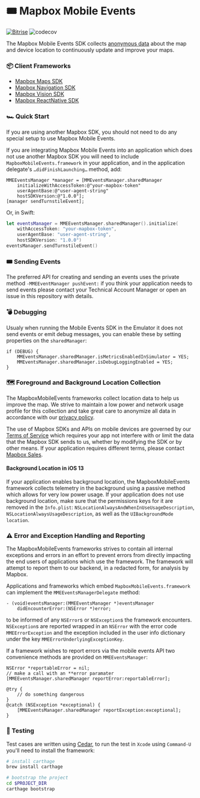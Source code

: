 # 🎟 Mapbox Mobile Events

[![Bitrise](https://app.bitrise.io/app/63d52d847cdb36db/status.svg?token=DDdEMfpVR8emhdGSgToskA&branch=master)](https://www.bitrise.io/app/63d52d847cdb36db)
![codecov](https://codecov.io/gh/mapbox/mapbox-events-ios/branch/master/graph/badge.svg)

The Mapbox Mobile Events SDK collects [anonymous data](https://www.mapbox.com/telemetry/) about 
the map and device location to continuously update and improve your maps.


### 📦 Client Frameworks

- [Mapbox Maps SDK](https://github.com/mapbox/mapbox-gl-native/)
- [Mapbox Navigation SDK](https://github.com/mapbox/mapbox-navigation-ios/)
- [Mapbox Vision SDK](https://github.com/mapbox/mapbox-vision-ios)
- [Mapbox ReactNative SDK](https://github.com/mapbox/react-native-mapbox-gl)


### 🏎 Quick Start

If you are using another Mapbox SDK, you should not need to do any special setup to use Mapbox Mobile Events.

If you are integrating Mapbox Mobile Events into an application which does not use another Mapbox SDK you 
will need to include `MapboxMobileEvents.framework` in your application, and in the application delegate's 
 `…didFinishLaunching…` method, add:

```objc
MMEEventsManager *manager = [MMEventsManager.sharedManager 
    initializeWithAccessToken:@"your-mapbox-token" 
    userAgentBase:@"user-agent-string"
    hostSDKVersion:@"1.0.0"];
[manager sendTurnstileEvent];
```

Or, in Swift:

```swift
let eventsManager = MMEEventsManager.sharedManager().initialize(
    withAccessToken: "your-mapbox-token", 
    userAgentBase: "user-agent-string", 
    hostSDKVersion: "1.0.0")
eventsManager.sendTurnstileEvent()
```

### 🎟 Sending Events

The preferred API for creating and sending an events uses the private method `-MMEEventManager pushEvent:` 
if you think your application needs to send events please contact your Technical Account Manager or open an issue 
in this repository with details.


### 💣 Debugging

Usualy when running the Mobile Events SDK in the Emulator it does not send events or emit debug
messages, you can enable these by setting properties on the `sharedManager`:

```objc
if (DEBUG) {
    MMEventsManager.sharedManager.isMetricsEnabledInSimulator = YES;
    MMEventsManager.sharedManager.isDebugLoggingEnabled = YES;
}
```

### 🗺 Foreground and Background Location Collection

The MapboxMobileEvents frameworks collect location data to help us improve the map. We strive to maintain a 
low power and network  usage profile for this collection and take great care to anonymize all data in accordance 
with our [privacy policy](https://www.mapbox.com/legal/privacy).

The use of Mapbox SDKs and APIs on mobile devices are governed by our  
[Terms of Service](https://www.mapbox.com/legal/tos#[MomMom]) which requires your app not interfere with 
or limit the data that the Mapbox SDK sends to us, whether by modifying the SDK or by other means. If your 
application requires different terms, please contact [Mapbox Sales](https://www.mapbox.com/contact/sales/).

#### Background Location in iOS 13

If your application enables background location, the MapboxMobileEvents framework collects telemetry in the 
background using a passive method which allows for very low power usage. If your application does not use 
background location, make sure that the permissions keys for it are removed in the 
`Info.plist`: `NSLocationAlwaysAndWhenInUseUsageDescription`, 
`NSLocationAlwaysUsageDescription`, as well as  the `UIBackgroundMode` `location`.

### ⚠️ Error and Exception Handling and Reporting

The MapboxMobileEvents frameworks strives to contain all internal exceptions and errors in an effort to prevent 
errors from directly impacting the end users of applications which use the framework. The framework will attempt 
to report them to our backend, in a redacted form, for analysis by Mapbox.

Applications and frameworks which embed `MapboxMobileEvents.framework` can implement the 
 `MMEEventsManagerDelegate` method:

```objc
- (void)eventsManager:(MMEEventsManager *)eventsManager 
    didEncounterError:(NSError *)error;
```

to be informed of any `NSError`s or `NSException`s the framework encounters. `NSException`s are reported 
wrapped in an `NSError` with the error code  `MMEErrorException` and the exception included in the user info 
dictionary under the key  `MMEErrorUnderlyingExceptionKey`.

If a framework wishes to report errors via the mobile events API two convenience methods are provided 
on `MMEEventsManager`:

```objc
NSError *reportableError = nil;
// make a call with an **error paramater
[MMEEventsManager.sharedManager reportError:reportableError];

@try {
    // do something dangerous
}
@catch (NSException *exceptional) {
    [MMEEventsManager.sharedManager reportException:exceptional];
}
```

### 🧪 Testing

Test cases are written using [Cedar](https://github.com/cedarbdd/cedar), to run the test in `Xcode` using 
`Command-U` you'll need to install the framework:

```bash
# install carthage
brew install carthage

# bootstrap the project
cd $PROJECT_DIR
carthage bootstrap
```
